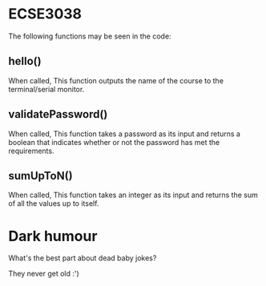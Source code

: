 # ECSE3038
The following functions may be seen in the code:

## hello()
When called, This function outputs the name of the course to the terminal/serial monitor.

## validatePassword() 
 When called, This function takes a password as its input and returns a boolean that indicates whether or not the password has met the requirements.

## sumUpToN()
When called, This function takes an integer as its input and returns the sum of all the values up to itself.

# Dark humour 
What's the best part about dead baby jokes?

They never get old :')
